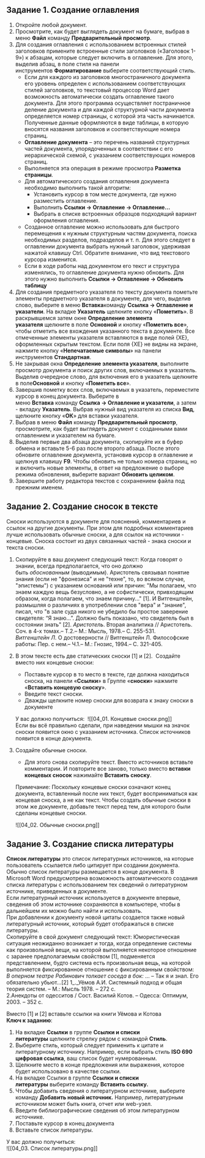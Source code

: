 ## Задание 1. Создание оглавления
1. Откройте любой документ.
2. Просмотрите, как будет выглядеть документ на бумаге, выбрав в меню **Файл** команду **Предварительный просмотр**.
3. Для создания оглавления с использованием встроенных стилей заголовков примените встроенные стили заголовков («Заголовок 1-9») к абзацам, которые следует включить в оглавление. Для этого, выделив абзац, в поле стиля на панели инструментов **Форматирование** выберите соответствующий стиль.
	- Если для каждого из заголовков многостраничного документа его уровень определен с использованием соответствующих стилей заголовков, то текстовый процессор Word дает возможность автоматически создать оглавление такого документа. Для этого программа осуществляет постраничное деление документа и для каждой структурной части документа определяется номер страницы, с которой эта часть начинается. Полученные данные оформляются в виде таблицы, в которую вносятся названия заголовков и соответствующие номера страниц.
	- **Оглавление документа** – это перечень названий структурных частей документа, упорядоченных в соответствии с его иерархической схемой, с указанием соответствующих номеров страниц.
	- Выполняется эта операция в режиме просмотра **Разметка страницы**.
	- Для автоматического создания оглавления документа необходимо выполнить такой алгоритм:
		- Установить курсор в том месте документа, где нужно разместить оглавление.
		- Выполнить **Ссылки → Оглавление → Оглавление…**
		- Выбрать в списке встроенных образцов подходящий вариант оформления оглавления.
	- Созданное оглавление можно использовать для быстрого перемещения к нужным структурным частям документа, поиска необходимых разделов, подразделов и т. п. Для этого следует в оглавлении документа выбрать нужный заголовок, удерживая нажатой клавишу Ctrl. Обратите внимание, что вид текстового курсора изменится.
	- Если в ходе работы над документом его текст и структура изменялись, то оглавление документа нужно обновить. Для этого нужно выполнить **Ссылки → Оглавление → Обновить таблицу**
4. Для создания предметного указателя по тексту документа пометьте элементы предметного указателя в документе, для чего, выделив слово, выберите в меню **Вставка**команду **Ссылка → Оглавление и указатели**. На вкладке **Указатель** щелкните кнопку «**Пометить**». В раскрывшемся затем окне **Определение элемента указателя** щелкните в поле **Основной** и кнопку «**Пометить все**», чтобы отметить все вхождения указанного текста в документе. Все отмеченные элементы указателя вставляются в виде полей {ХЕ}, оформленных скрытым текстом. Если поля {ХЕ} не видны на экране, нажмите кнопку «**Непечатаемые символы**» на панели инструментов **Стандартная**.
5. Не закрывая окна **Определение элемента указателя**, выполните просмотр документа и поиск других слов, включаемых в указатель. Выделив очередное слово, для включения его в указатель щелкните в поле**Основной** и кнопку «**Пометить все**».
6. Завершив пометку всех слов, включаемых в указатель, переместите курсор в конец документа. Выберите в меню **Вставка** команду **Ссылка → Оглавление и указатели**, а затем - вкладку **Указатель**. Выбрав нужный вид указателя из списка **Вид**, щелкните кнопку «**ОК**» для вставки указателя.
7. Выбрав в меню **Файл** команду **Предварительный просмотр**, просмотрите, как будет выглядеть документ с созданными вами оглавлением и указателем на бумаге.
8. Выделив первые два абзаца документа, скопируйте их в буфер обмена и вставьте 5-6 раз после второго абзаца. После этого обновите оглавление документа, установив курсор в оглавление и щелкнув клавишу **F9**. Чтобы обновить не только номера страниц, но и включить новые элементы, в ответ на предложение о выборе режима обновления, выберите вариант **Обновить целиком**.
9. Завершите работу редактора текстов с сохранением файла под прежним именем.
## Задание 2. Создание сносок в тексте
Сноски используются в документе для пояснений, комментариев и ссылок на другие документы. При этом для подробных комментариев лучше использовать обычные сноски, а для ссылок на источники - концевые. Сноска состоит из двух связанных частей - знака сноски и текста сноски.
1. Скопируйте в ваш документ следующий текст:
	Когда говорят о знании, всегда предполагается, что оно должно быть _обоснованным_ (выводимым). Аристотель связывал понятие знания (если не "фронезиса" и не "техне", то, во всяком случае, "эпистемы") с указанием оснований или причин: "Мы полагаем, что знаем каждую вещь безусловно, а не софистически, привходящим образом, когда полагаем, что знаем причину..." [1]. И Витгенштейн, размышляя о различиях в употреблении слов "вера" и "знание", писал, что "в зале суда никого не убедило бы простое заверение свидетеля: “Я знаю...”. Должно быть показано, что свидетель был в состоянии знать" [2].
	_Аристотель_. Вторая аналитика // Аристотель. Соч. в 4-х томах.– Т.2.– М.: Мысль, 1978.– С. 255-531.  
	_Витгенштейн Л_. О достоверности // Витгенштейн Л. Философские работы: Пер. с нем.– Ч.1.– М.: Гнозис, 1994.– С. 321-405.  
2. В этом тексте есть две статических сноски [1] и [2].  Создайте вместо них концевые сноски:
	- Поставьте курсор в то место в тексте, где должна находиться сноска, на панели «**Ссылки**» в Группе «**сноски**» нажмите «**Вставить концевую сноску**».
	- Введите текст сноски.
	- Дважды щелкните номер сноски для возврата к знаку сноски в документе
	  
	У вас должно получиться:  
	![[04_01. Концевые сноски.png]]  
	Если вы всё правильно сделали, при наведении мышки на значок сноски появится окно с указанием источника. Список источников появится в конце документа.
3. Создайте обычные сноски. 
	- Для этого снова скопируйте текст. Вместо источников вставьте комментарии. И повторите все заново, только вместо **вставки концевых сносок** нажимайте **Вставить сноску**.  
	  
	Примечание: Поскольку концевые сноски означают конец документа, вставленный после них текст, будет восприниматься как концевая сноска, а не как текст. Чтобы создать обычные сноски в этом же документе, добавьте текст перед тем, для которого были сделаны концевые сноски.
	  
	![[04_02. Обычные сноски.png]]
## Задание 3. Создание списка литературы
**Список литературы** это список литературных источников, на которые пользователь ссылается либо цитирует при создании документа. Обычно список литературы размещается в конце документа. В Microsoft Word предусмотрена возможность автоматического создания списка литературы с использованием тех сведений о литературном источнике, приведенных в документе.  
Если литературный источник используется в документе впервые, сведения об этом источнике сохраняются в компьютере, чтобы в дальнейшем их можно было найти и использовать.  
При добавлении к документу новой цитаты создается также новый литературный источник, который будет отображаться в списке литературы.  
	Скопируйте в свой документ следующий текст:
	Юмористическая ситуация неожиданно возникает и тогда, когда определение системы как произвольной вещи, на которой выполняется некоторое отношение с заранее предполагаемым свойством [1], подменяется представлением, будто система есть произвольная вещь, на которой выполняется фиксированное отношение с фиксированным свойством:  
	_В оперном театре Рабинович толкает соседа в бок:_
	…
	– Так я и знал. Его обязательно убьют…[2]
	1_._Уёмов А.И. Системный подход и общая теория систем. – М.: Мысль 1978. – 272 с.  
	2.Анекдоты от одесситов / Сост. Василий Котов. – Одесса: Оптимум, 2003. – 352 с.
  
Вместо [1] и [2] вставьте ссылки на книги Уёмова и Котова  
**Ключ к заданию**:  
1. На вкладке **Ссылки** в группе **Ссылки и списки литературы** щелкните стрелку рядом с командой **Стиль**.
2. Выберите стиль, который следует применить к цитате и литературному источнику. Например, если выбрать стиль **ISO 690 цифровая ссылка**, ваш список будет нумерованным.
3. Щелкните место в конце предложения или выражения, которое будет использовано в качестве ссылки. 
4. На вкладке Ссылки в группе **Ссылки и списки литературы** выберите команду **Вставить ссылку.**
5. Чтобы добавить сведения о литературном источнике, выберите команду **Добавить новый источник.** Например, литературным источником может быть книга, отчет или web-узел.
6. Введите библиографические сведения об этом литературном источнике.
7. Поставьте курсор в конец документа
8. Вставьте список литературы.
  
У вас должно получиться:  
![[04_03. Список литературы.png]]
